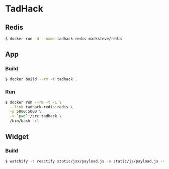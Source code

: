 # TadHack

## Redis

```bash
$ docker run -d --name tadhack-redis marksteve/redis
```

## App

### Build

```bash
$ docker build --rm -t tadhack .
```

### Run

```bash
$ docker run --rm -t -i \
  --link tadhack-redis:redis \
  -p 5000:5000 \
  -v `pwd`:/src tadhack \
  /bin/bash -il
```

## Widget

### Build

```bash
$ watchify -t reactify static/jsx/payload.js -o static/js/payload.js -v
```
